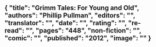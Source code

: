 {
 "title": "Grimm Tales: For Young and Old",
 "authors": "Phillip Pullman",
 "editors": "",
 "translator": "",
 "date": "",
 "rating": "",
 "re-read": "",
 "pages": "448",
 "non-fiction": "",
 "comic": "",
 "published": "2012",
 "image": ""
}
---

